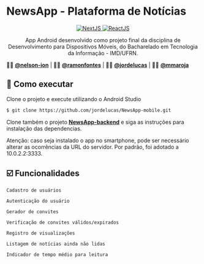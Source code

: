 # NewsApp - Plataforma de Notícias

<p align="center">
  <a target="_blank" href="https://nodejs.org/en/">
      <img alt="NextJS" src="https://img.shields.io/static/v1?color=green&label=Node&message=JS&?style=for-the-badge&logo=Node.js">
  </a>
  <a target="_blank" href="https://www.typescriptlang.org">
    <img alt="ReactJS" src="https://img.shields.io/static/v1?color=blue&label=Typescript&message=JS&?style=for-the-badge&logo=Typescript"> 
  </a>
  </a>
</p>

<p align="center">
App Android desenvolvido como projeto final da disciplina de Desenvolvimento para Dispositivos Móveis, do Bacharelado em Tecnologia da Informação - IMD/UFRN.
</p>


:man_teacher: [**@nelson-ion**](https://github.com/nelson-ion) | :man_teacher: [**@ramonfontes**](https://github.com/ramonfontes) | :man_technologist: [**@jordelucas**](https://github.com/jordelucas) | :man_technologist: [**@mmaroja**](https://github.com/mmaroja)

## :rocket: Como executar

Clone o projeto e execute utilizando o Android Studio

```bash
$ git clone https://github.com/jordelucas/NewsApp-mobile.git
```

Clone também o projeto [**NewsApp-backend**](https://github.com/jordelucas/NewsApp-backend) e siga as instruções para instalação das dependencias.

Atenção: caso seja instalado o app no smartphone, pode ser necessário alterar as ocorrências da URL do servidor. Por padrão, foi adotado a 10.0.2.2:3333.

## :ballot_box_with_check: Funcionalidades ##

`Cadastro de usuários`   

`Autenticação do usuário`

`Gerador de convites`    

`Verificação de convites válidos/expirados`     

`Registro de visualizações`    

`Listagem de notícias ainda não lidas`   

`Indicador de tempo médio para leitura`  
